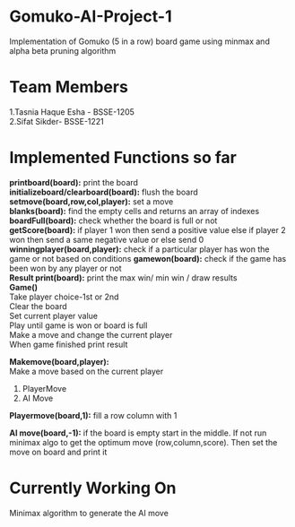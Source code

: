 # Gomuko-AI-Project-1
Implementation of Gomuko (5 in a row) board game using minmax and alpha beta pruning algorithm  

# Team Members  
1.Tasnia Haque Esha - BSSE-1205  
2.Sifat Sikder- BSSE-1221  

# Implemented Functions so far  
**printboard(board):** print the board  
**initializeboard/clearboard(board):** flush the board  
**setmove(board,row,col,player):** set a move  
**blanks(board):** find the empty cells and returns an array of indexes  
**boardFull(board):** check whether the board is full or not  
**getScore(board):** if player 1 won then send a positive value else if player 2 won then send a same negative value or else send 0  
**winningplayer(board,player):** check if a particular player has won the game or not based on conditions
**gamewon(board):**  check if the game has been won by any player or not  
**Result print(board):** print the max win/ min win / draw results  
**Game()**  
  Take player choice-1st or 2nd  
  Clear the board  
  Set current player value  
  Play until game is won or board is full  
  Make a move and change the current player  
  When game finished print result  

**Makemove(board,player):**  
Make a move based on the current player
  1. PlayerMove
  2. AI Move

**Playermove(board,1):** fill a row column with 1  

**AI move(board,-1):** if the board is empty start in the middle. If not run minimax algo to get the optimum move (row,column,score). Then set the move on board and print it


# Currently Working On  
Minimax algorithm to generate the AI move
